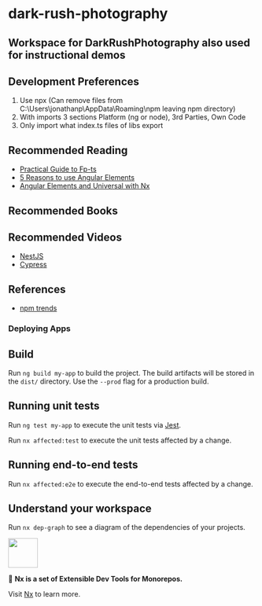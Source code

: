 # dark-rush-photography

## Workspace for DarkRushPhotography also used for instructional demos

## Development Preferences

1. Use npx (Can remove files from C:\Users\jonathanp\AppData\Roaming\npm leaving npm directory)
2. With imports 3 sections Platform (ng or node), 3rd Parties, Own Code
3. Only import what index.ts files of libs export

## Recommended Reading

- [Practical Guide to Fp-ts](https://rlee.dev/writing/practical-guide-to-fp-ts-part-1)
- [5 Reasons to use Angular Elements](https://blog.nrwl.io/5-reasons-to-use-angular-elements-390c9a629f89)
- [Angular Elements and Universal with Nx](https://nrwl.io/pages/t-mobile-case-study)

## Recommended Books

## Recommended Videos

- [NestJS](https://academind.com/tutorials/nestjs-introduction/)
- [Cypress](https://www.udemy.com/course/cypress-tutorial)

## References

- [npm trends](https://www.npmtrends.com/)

### Deploying Apps

## Build

Run `ng build my-app` to build the project. The build artifacts will be stored in the `dist/` directory. Use the `--prod` flag for a production build.

## Running unit tests

Run `ng test my-app` to execute the unit tests via [Jest](https://jestjs.io).

Run `nx affected:test` to execute the unit tests affected by a change.

## Running end-to-end tests

Run `nx affected:e2e` to execute the end-to-end tests affected by a change.

## Understand your workspace

Run `nx dep-graph` to see a diagram of the dependencies of your projects.

<!-- markdownlint-disable -->

<img src="https://raw.githubusercontent.com/nrwl/nx/master/images/nx-logo.png" width="60">

<!-- markdownlint-restore -->

🔎 **Nx is a set of Extensible Dev Tools for Monorepos.**

Visit [Nx](https://nx.dev) to learn more.
